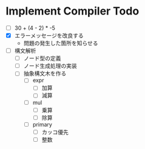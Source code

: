 # Implement Compiler Todo

- [ ] 30 + (4 - 2) * -5
- [x] エラーメッセージを改良する
    - 問題の発生した箇所を知らせる
- [ ] 構文解析
    - [ ] ノード型の定義
    - [ ] ノード生成処理の実装
    - [ ] 抽象構文木を作る
        - [ ] expr
            - [ ] 加算
            - [ ] 減算
        - [ ] mul
            - [ ] 乗算
            - [ ] 除算
        - [ ] primary
            - [ ] カッコ優先
            - [ ] 整数
